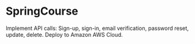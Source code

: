 # SpringCourse
Implement API calls: Sign-up, sign-in, email verification, password reset, update, delete. Deploy to Amazon AWS Cloud.
